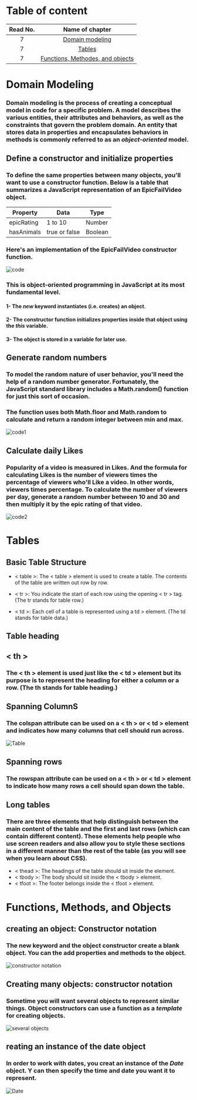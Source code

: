 # Table of content
 |Read No. | Name of chapter|
 |:---------: |:--------------:|
 |7|[Domain modeling](https://eng-ahmad-almohammad.github.io/Domain-Modeling/)|
 |7|[Tables](https://eng-ahmad-almohammad.github.io/Tables/)|
 |7|[Functions, Methodes, and objects](https://eng-ahmad-almohammad.github.io/Functions-Methods-and-Objects/)|










 # Domain Modeling
### Domain modeling is the process of creating a conceptual model in code for a specific problem. A model describes the various entities, their attributes and behaviors, as well as the constraints that govern the problem domain. An entity that stores data in properties and encapsulates behaviors in methods is commonly referred to as an *object-oriented* model.
## Define a constructor and initialize properties
### To define the same properties between many objects, you'll want to use a constructor function. Below is a table that summarizes a JavaScript representation of an EpicFailVideo object.
|Property|Data|Type|
|--------|----|-----|
|epicRating|1 to 10|Number|
|hasAnimals|true or false|Boolean|
### Here's an implementation of the EpicFailVideo constructor function.
![code](https://user-images.githubusercontent.com/70091044/93015271-c83a2080-f5c0-11ea-8358-5dcd103825b8.PNG)
### This is object-oriented programming in JavaScript at its most fundamental level.
#### 1- The *new* keyword instantiates (i.e. creates) an object.
#### 2- The constructor function initializes properties inside that object using the *this* variable.
#### 3- The object is stored in a variable for later use.
## Generate random numbers
### To model the random nature of user behavior, you'll need the help of a random number generator. Fortunately, the JavaScript standard library includes a Math.random() function for just this sort of occasion.
### The function uses both Math.floor and Math.random to calculate and return a random integer between min and max.
![code1](https://user-images.githubusercontent.com/70091044/93015364-878ed700-f5c1-11ea-834d-3595e0808566.PNG)
## Calculate daily Likes
### Popularity of a video is measured in Likes. And the formula for calculating Likes is the number of viewers times the percentage of viewers who'll Like a video. In other words, viewers times percentage. To calculate the number of viewers per day, generate a random number between 10 and 30 and then multiply it by the epic rating of that video.
![code2](https://user-images.githubusercontent.com/70091044/93015452-506cf580-f5c2-11ea-9af0-b742a759534c.PNG)








# Tables
## Basic Table Structure
* < table >: The < table > element is used to create a table. The contents of the table are written out row by row. 

* < tr >: You indicate the start of each row using the opening < tr > tag. (The tr stands for table row.) 

* < td >: Each cell of a table is represented using a  td > element. (The td stands for table data.)
## Table heading
## < th >
### The < th > element is used just like the < td > element but its purpose is to represent the heading for either a column or a row. (The th stands for table heading.) 
## Spanning ColumnS
### The colspan attribute can be used on a < th > or < td > element and indicates how many columns that cell should run across.
![Table](https://user-images.githubusercontent.com/70091044/93024905-71553b00-f602-11ea-83bc-cc03dc299885.PNG)
## Spanning rows 
### The rowspan attribute can be used on a < th > or < td > element to indicate how many rows a cell should span down the table.

## Long tables
### There are three elements that help distinguish between the main content of the table and the first and last rows (which can contain different content). These elements help people who use screen readers and also allow you to style these sections in a different manner than the rest of the table (as you will see when you learn about CSS).

* < thead >: The headings of the table should sit inside the <thead> element. 
* < tbody >: The body should sit inside the < tbody > element. 
* < tfoot >: The footer belongs inside the < tfoot > element.






# Functions, Methods, and Objects
## creating an object: Constructor notation
### The new keyword and the object constructor create a blank object. You can the add properties and methods to the object.
![constructor notation](https://user-images.githubusercontent.com/70091044/93028148-9a81c580-f61a-11ea-87b4-035567098ad4.PNG)
## Creating many objects: constructor notation
### Sometime you will want several objects to represent similar things. Object constructors can use a function as a *template* for creating objects.
![several objects](https://user-images.githubusercontent.com/70091044/93028279-74105a00-f61b-11ea-9167-bf512ad834e0.PNG)
## reating an instance of the date object
### In order to work with dates, you creat an instance of the *Date* object. Y can then specify the time and date you want it to represent.
![Date](https://user-images.githubusercontent.com/70091044/93028720-50024800-f61e-11ea-88a1-285233daa48e.PNG)
